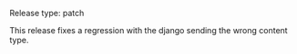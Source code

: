 Release type: patch

This release fixes a regression with the django sending the wrong content type.

